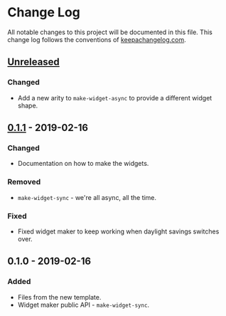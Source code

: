 # Change Log
All notable changes to this project will be documented in this file. This change log follows the conventions of [keepachangelog.com](http://keepachangelog.com/).

## [Unreleased]
### Changed
- Add a new arity to `make-widget-async` to provide a different widget shape.

## [0.1.1] - 2019-02-16
### Changed
- Documentation on how to make the widgets.

### Removed
- `make-widget-sync` - we're all async, all the time.

### Fixed
- Fixed widget maker to keep working when daylight savings switches over.

## 0.1.0 - 2019-02-16
### Added
- Files from the new template.
- Widget maker public API - `make-widget-sync`.

[Unreleased]: https://github.com/your-name/timesheet/compare/0.1.1...HEAD
[0.1.1]: https://github.com/your-name/timesheet/compare/0.1.0...0.1.1
